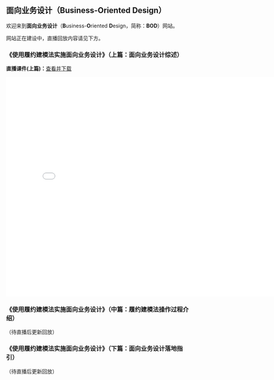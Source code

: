 ## 面向业务设计（Business-Oriented Design）

欢迎来到**面向业务设计**（**B**usiness-**O**riented **D**esign，简称：**BOD**）网站。

网站正在建设中，直播回放内容请见下方。

### 《使用履约建模法实施面向业务设计》（上篇：面向业务设计综述）

**直播课件(上篇)：**[查看并下载](https://github.com/Business-Oriented-Design/business-oriented.design/blob/main/slides/使用履约建模法实施面向业务设计（上篇直播版）.pdf)

<iframe src="//player.bilibili.com/player.html?aid=676769406&bvid=BV1MU4y1u7H3&cid=445086245&page=1" scrolling="no" border="0" frameborder="no" framespacing="0" allowfullscreen="true" width="800" height="600"> </iframe>

### 《使用履约建模法实施面向业务设计》（中篇：履约建模法操作过程介绍）

（待直播后更新回放）

### 《使用履约建模法实施面向业务设计》（下篇：面向业务设计落地指引）

（待直播后更新回放）
